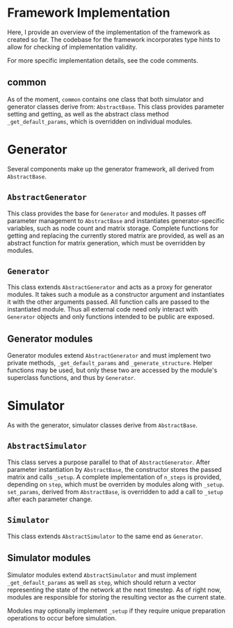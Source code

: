Framework Implementation
===
Here, I provide an overview of the implementation of the framework as created so 
far. The codebase for the framework incorporates type hints to allow for 
checking of implementation validity.

For more specific implementation details, see the code comments.

common
---
As of the moment, `common` contains one class that both simulator and generator 
classes derive from: `AbstractBase`. This class provides parameter setting and 
getting, as well as the abstract class method `_get_default_params`, which is 
overridden on individual modules.

Generator
===
Several components make up the generator framework, all derived from 
`AbstractBase`.

`AbstractGenerator`
---
This class provides the base for `Generator` and modules. It passes off 
parameter management to `AbstractBase` and instantiates generator-specific 
variables, such as node count and matrix storage. Complete functions for getting 
and replacing the currently stored matrix are provided, as well as an abstract 
function for matrix generation, which must be overridden by modules.

`Generator`
---
This class extends `AbstractGenerator` and acts as a proxy for generator 
modules.  It takes such a module as a constructor argument and instantiates it 
with the other arguments passed.  All  function calls are passed to the 
instantiated module.  Thus all external code need only interact with `Generator` 
objects and only functions intended to be public are exposed.

Generator modules
---
Generator modules extend `AbstractGenerator` and must implement two private 
methods, `_get_default_params` and `_generate_structure`. Helper functions may 
be used, but only these two are accessed by the module's superclass functions, 
and thus by `Generator`. 

Simulator
===
As with the generator, simulator classes derive from `AbstractBase`.

`AbstractSimulator`
---
This class serves a purpose parallel to that of `AbstractGenerator`. After 
parameter instantiation by `AbstractBase`, the constructor stores the passed 
matrix and calls `_setup`. A complete implementation of `n_steps` is provided, 
depending on `step`, which must be overriden by modules along with `_setup`.  
`set_params`, derived from `AbstractBase`, is overridden to add a call to 
`_setup` after each parameter change.

`Simulator`
---
This class extends `AbstractSimulator` to the same end as `Generator`. 

Simulator modules
---
Simulator modules extend `AbstractSimulator` and must implement 
`_get_default_params` as well as `step`, which should return a vector 
representing the state of the network at the next timestep. As of right now, 
modules are responsible for storing the resulting vector as the current state.

Modules may optionally implement `_setup` if they require unique preparation 
operations to occur before simulation.

